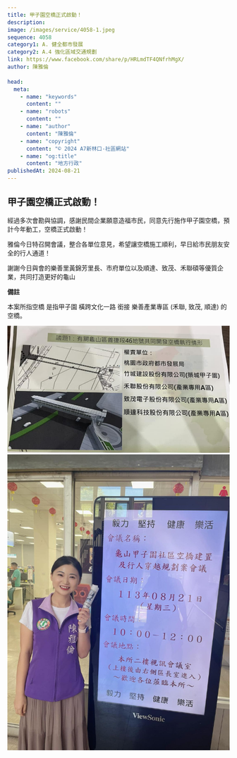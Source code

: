 ```yaml
---
title: 甲子園空橋正式啟動！
description:
image: /images/service/4058-1.jpeg
sequence: 4058
category1: A. 健全都市發展
category2: A.4 強化區域交通規劃
link: https://www.facebook.com/share/p/HRLmdTF4QNfrhMgX/
author: 陳雅倫

head:
  meta:
    - name: "keywords"
      content: ""
    - name: "robots"
      content: ""
    - name: "author"
      content: "陳雅倫"
    - name: "copyright"
      content: "© 2024 A7新林口-社區網站"
    - name: "og:title"
      content: "地方行政"
publishedAt: 2024-08-21
---
```


## 甲子園空橋正式啟動！

經過多次會勘與協調，感謝民間企業願意造福市民，同意先行施作甲子園空橋，預計今年動工，空橋正式啟動！

雅倫今日特召開會議，整合各單位意見，希望讓空橋施工順利，早日給市民朋友安全的行人通道！

謝謝今日與會的樂善里黃錦芳里長、市府單位以及順達、致茂、禾聯碩等優質企業，共同打造更好的龜山

**備註**

本案所指空橋 是指甲子園 橫跨文化一路 銜接 樂善產業專區 (禾聯, 致茂, 順達) 的空橋。

![s4058-2.jpeg](/images/service/s4058-2.jpeg)
![s4058-1.jpeg](/images/service/s4058-1.jpeg)
